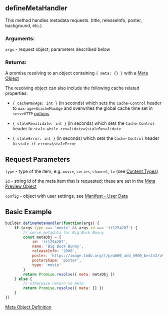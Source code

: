 ## defineMetaHandler

This method handles metadata requests. (title, releaseInfo, poster, background, etc.)

### Arguments:

`args` - request object; parameters described below

### Returns:

A promise resolving to an object containing `{ meta: {} }` with a [Meta Object](../responses/meta.md)

The resolving object can also include the following cache related properties:

- `{ cacheMaxAge: int }` (in seconds) which sets the `Cache-Control` header to `max-age=$cacheMaxAge` and overwrites the global cache time set in `serveHTTP` [options](../../README.md#servehttpaddoninterface-options)

- `{ staleRevalidate: int }` (in seconds) which sets the `Cache-Control` header to `stale-while-revalidate=$staleRevalidate`

- `{ staleError: int }` (in seconds) which sets the `Cache-Control` header to `stale-if-error=$staleError`


## Request Parameters

``type`` - type of the item; e.g. `movie`, `series`, `channel`, `tv` (see [Content Types](../responses/content.types.md))

``id`` - string id of the meta item that is requested; these are set in the [Meta Preview Object](../responses/meta.md#meta-preview-object)

``config`` - object with user settings, see [Manifest - User Data](../responses/manifest.md#user-data)


## Basic Example

```javascript
builder.defineMetaHandler(function(args) {
    if (args.type === 'movie' && args.id === 'tt1254207') {
        // serve metadata for Big Buck Bunny
        const metaObj = {
            id: 'tt1254207',
            name: 'Big Buck Bunny',
            releaseInfo: '2008',
            poster: 'https://image.tmdb.org/t/p/w600_and_h900_bestv2/uVEFQvFMMsg4e6yb03xOfVsDz4o.jpg',
            posterShape: 'poster',
            type: 'movie'
        }
        return Promise.resolve({ meta: metaObj })
    } else {
        // otherwise return no meta
        return Promise.resolve({ meta: {} })
    }
})
```

[Meta Object Definition](../responses/meta.md)
